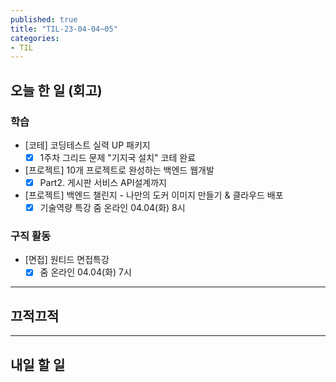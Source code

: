 ```yaml
---
published: true
title: "TIL-23-04-04~05"
categories: 
- TIL
---
```

## 오늘 한 일 (회고)

### 학습
* [코테] 코딩테스트 실력 UP 패키지
  - [x] 1주차 그리드 문제 "기지국 설치" 코테 완료
* [프로젝트] 10개 프로젝트로 완성하는 백엔드 웹개발
  - [x] Part2. 게시판 서비스 API설계까지
* [프로젝트] 백엔드 챌린지 - 나만의 도커 이미지 만들기 & 클라우드 배포
  - [x] 기술역량 특강 줌 온라인 04.04(화) 8시
  
### 구직 활동
* [면접] 원티드 면접특강 
  - [x] 줌 온라인 04.04(화) 7시

---

## 끄적끄적

---

## 내일 할 일
